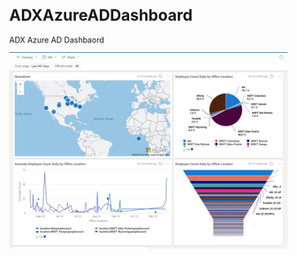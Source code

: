 # ADXAzureADDashboard
ADX Azure AD Dashbaord

![Architecture](/AzureAD/images/azuread1.jpg "Dashboard")
